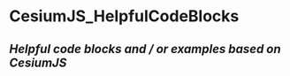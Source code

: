 # CesiumJS_HelpfulCodeBlocks
<h2><i>Helpful code blocks and / or examples based on CesiumJS</i></h2>
